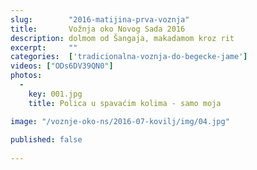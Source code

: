 ```yaml
---
slug:        "2016-matijina-prva-voznja"
title:       Vožnja oko Novog Sada 2016
description: dolmom od Šangaja, makadamom kroz rit
excerpt:     ""
categories:  ['tradicionalna-voznja-do-begecke-jame']
videos: ["ODs6DV39QN0"]
photos:
  -
    key: 001.jpg
    title: Polica u spavaćim kolima - samo moja

image: "/voznje-oko-ns/2016-07-kovilj/img/04.jpg"
  
published: false  
  
---
```


